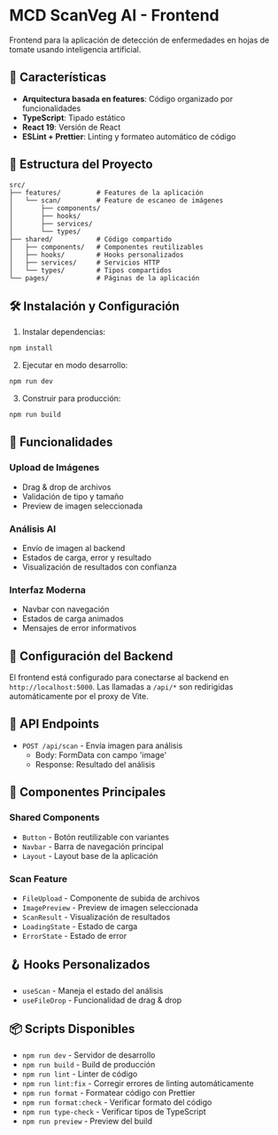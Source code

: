 # MCD ScanVeg AI - Frontend

Frontend para la aplicación de detección de enfermedades en hojas de tomate usando inteligencia artificial.

## 🚀 Características

- **Arquitectura basada en features**: Código organizado por funcionalidades
- **TypeScript**: Tipado estático
- **React 19**: Versión de React
- **ESLint + Prettier**: Linting y formateo automático de código

## 📁 Estructura del Proyecto

```
src/
├── features/         # Features de la aplicación
│   └── scan/         # Feature de escaneo de imágenes
│       ├── components/
│       ├── hooks/
│       ├── services/
│       └── types/
├── shared/           # Código compartido
│   ├── components/   # Componentes reutilizables
│   ├── hooks/        # Hooks personalizados
│   ├── services/     # Servicios HTTP
│   └── types/        # Tipos compartidos
└── pages/            # Páginas de la aplicación
```

## 🛠️ Instalación y Configuración

1. Instalar dependencias:

```bash
npm install
```

2. Ejecutar en modo desarrollo:

```bash
npm run dev
```

3. Construir para producción:

```bash
npm run build
```

## 🎯 Funcionalidades

### Upload de Imágenes

- Drag & drop de archivos
- Validación de tipo y tamaño
- Preview de imagen seleccionada

### Análisis AI

- Envío de imagen al backend
- Estados de carga, error y resultado
- Visualización de resultados con confianza

### Interfaz Moderna

- Navbar con navegación
- Estados de carga animados
- Mensajes de error informativos

## 🔧 Configuración del Backend

El frontend está configurado para conectarse al backend en `http://localhost:5000`. Las llamadas a `/api/*` son redirigidas automáticamente por el proxy de Vite.

## 📡 API Endpoints

- `POST /api/scan` - Envía imagen para análisis
  - Body: FormData con campo 'image'
  - Response: Resultado del análisis

## 🎨 Componentes Principales

### Shared Components

- `Button` - Botón reutilizable con variantes
- `Navbar` - Barra de navegación principal
- `Layout` - Layout base de la aplicación

### Scan Feature

- `FileUpload` - Componente de subida de archivos
- `ImagePreview` - Preview de imagen seleccionada
- `ScanResult` - Visualización de resultados
- `LoadingState` - Estado de carga
- `ErrorState` - Estado de error

## 🪝 Hooks Personalizados

- `useScan` - Maneja el estado del análisis
- `useFileDrop` - Funcionalidad de drag & drop

## 📦 Scripts Disponibles

- `npm run dev` - Servidor de desarrollo
- `npm run build` - Build de producción
- `npm run lint` - Linter de código
- `npm run lint:fix` - Corregir errores de linting automáticamente
- `npm run format` - Formatear código con Prettier
- `npm run format:check` - Verificar formato del código
- `npm run type-check` - Verificar tipos de TypeScript
- `npm run preview` - Preview del build
